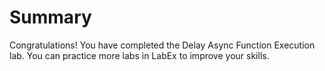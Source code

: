 # Summary

Congratulations! You have completed the Delay Async Function Execution lab. You can practice more labs in LabEx to improve your skills.
